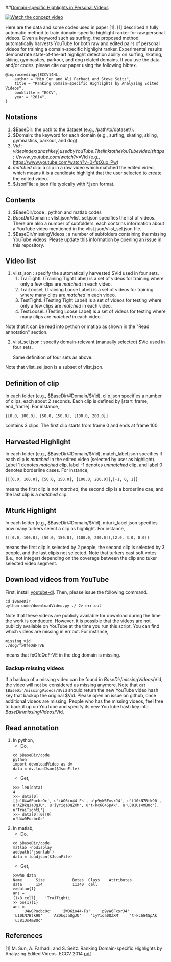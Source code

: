 ##[Domain-specific Highlights in Personal Videos](http://aliensunmin.github.io/project/at-a-glance/)

[![Watch the concept video](http://img.youtube.com/vi/H5wW6LsubKc/0.jpg)](http://www.youtube.com/watch?v=H5wW6LsubKc)

Here are the data and some codes used in paper [1].
[1] described a fully automatic method to train domain-specific highlight ranker for raw personal videos.
Given a keyword such as surfing, the proposed method automatically harvests YouTube for both raw and edited pairs of personal videos for training a domain-specific highlight ranker.
Experimental results demonstrate state-of-the-art highlight detection ability on surfing, skating, skiing, gymnastics, parkour, and dog related domains.
If you use the data and/or codes, please cite our paper using the following bibtex.

	@inproceedings{ECCV14HL,
		author = "Min Sun and Ali Farhadi and Steve Seitz",
		title = "Ranking Domain-specific Highlights by Analyzing Edited Videos",
		booktitle = "ECCV",
		year = "2014",
	}

## Notations
1. $BaseDir: the path to the dataset (e.g., /path/to/dataset/).
2. $Domain: the keyword for each domain (e.g., surfing, skating, skiing, gymnastics, parkour, and dog).
3. $Vid: video index (a hash key) used by YouTube. The link to the YouTube video is https://www.youtube.com/watch?v=$Vid (e.g., https://www.youtube.com/watch?v=0-fstXuo_Pw)
4. *matched* clip: a clip in a raw video which matched the edited video, which means it is a candidate highlight that the user selected to create the edited video.
5. $JsonFile: a json file typically with *.json format.

## Contents
1. $BaseDir/code : python and matlab codes 
2. $BaseDir/$Domain : vlist.json/vlist_sel.json specifies the list of videos. There are also a number of subfolders, each contains information about a YouTube video mentioned in the vlist.json/vlist_sel.json file.
3. $BaseDir/missingVideos : a number of subfolders containing the missing YouTube videos. Please update this information by opening an issue in this repository.

## Video list
1. vlist.json : specify the automatically harvested $Vid used in four sets.
	1. TraiTightL (Training Tight Label) is a set of videos for training where only a few clips are *matched* in each video.
	2. TraiLooseL (Training Loose Label) is a set of videos for training where many clips are *matched* in each video.
	3. TestTightL (Testing Tight Label) is a set of videos for testing where only a few clips are *matched* in each video.
	4. TestLooseL (Testing Loose Label) is a set of videos for testing where many clips are *matched* in each video.

Note that it can be read into python or matlab as shown in the "Read annotation" section.

2. vlist_sel.json : specify domain-relevant (manually selected) $Vid used in four sets.

	Same definition of four sets as above.

Note that vlist_sel.json is a subset of vlist.json.

## Definition of clip
In each folder (e.g., $BaseDir/#Domain/$Vid), clip.json specifies a number of clips, each about 2 seconds. Each clip is defined by [start_frame, end_frame].
For instance,
	
	[[0.0, 100.0], [50.0, 150.0], [100.0, 200.0]]

contains 3 clips. The first clip starts from frame 0 and ends at frame 100.

## Harvested Highlight
In each folder (e.g., $BaseDir/#Domain/$Vid), match_label.json specifies if each clip is *matched* in the edited video (selected by user as highlight).
Label 1 denotes *matched* clip, label -1 denotes *unmatched* clip, and label 0 denotes borderline cases.
For instance,

	[[[0.0, 100.0], [50.0, 150.0], [100.0, 200.0]],[-1, 0, 1]]

means the first clip is not *matched*, the second clip is a borderline cae, and the last clip is a *matched* clip.

## Mturk Highlight
In each folder (e.g., $BaseDir/#Domain/$Vid), mturk_label.json specifies how many turkers select a clip as highlight.
For instance,

	[[[0.0, 100.0], [50.0, 150.0], [100.0, 200.0]],[2.0, 3.0, 0.0]]

means the first clip is selected by 2 people, the second clip is selected by 3 people,  and the last clipis not selected.
Note that turkers cast soft votes (i.e., not integer) depending on the coverage between the clip and tuker selected video segment.

## Download videos from YouTube

First, install [youtube-dl](http://rg3.github.io/youtube-dl/).
Then, please issue the following command.

    cd $BaseDir
    python code/downloadVideo.py ./ 2> err.out

Note that these videos are publicly available for download during the time the work is conducted.
However, it is possible that the videos are not publicly available on YouTube at the time you run this script.
You can find which videos are missing in err.out. For instance,

    missing_vid
    ./dog/fxOfeQdFrVE

means that fxOfeQdFrVE in the dog domain is missing.

### Backup missing videos
If a backup of a missing video can be found in $BaseDir/missingVideos/$Vid, the video will not be considered as missing anymore.
Note that `cat $BaseDir/missingVideos/$Vid` should return the new YouTube video hash key that backup the original $Vid.
Please open an issue on github, once additional videos are missing.
People who has the missing videos, feel free to back it up on YouTube and specify its new YouTube hash key into $BaseDir/missingVideos/$Vid.

## Read annotation
1. In python,
	* Do,
	```
	cd $BaseDir/code
	python
	import downloadVideo as dv
	data = dv.loadJson($JsonFile)
	```
	* Get,
	```
	>>> len(data)
	4
	>>> data[0]
	[[u'U4w0PucbcOc', u'iWO6io44-Fs', u'p9yW6FxsrJ4', u'L10kN7Btk90', u'AZDkqJaOgJU', u'iyYiqa0QZXM', u't-kc6G4SpAk', u'uJ81Us4mBOc'], u'TraiTightL']
	>>> data[0][0][0]
	u'U4w0PucbcOc'
	```	
2. In matlab,
	* Do,
	```
	cd $BaseDir/code
	matlab -nodisplay
	addpath('jsonlab')
	data = loadjson($JsonFile)
	```
	* Get,
	```
	>>who data
	Name      Size            Bytes  Class    Attributes
	data      1x4             11340  cell
	>>datao{1}
	ans =
    {1x8 cell}    'TraiTightL'
	>> oo{1}{1}
	ans = 
		'U4w0PucbcOc'    'iWO6io44-Fs'    'p9yW6FxsrJ4'    'L10kN7Btk90'    'AZDkqJaOgJU'    'iyYiqa0QZXM'    't-kc6G4SpAk'    'uJ81Us4mBOc'
	```
## References
[1] M. Sun, A. Farhadi, and S. Seitz. Ranking Domain-specific Highlights by Analyzing Edited Videos. ECCV 2014 [pdf](https://drive.google.com/file/d/0ByJgUdTb1N2CQk9ROVJHLVAxY00/edit?usp=sharing)
